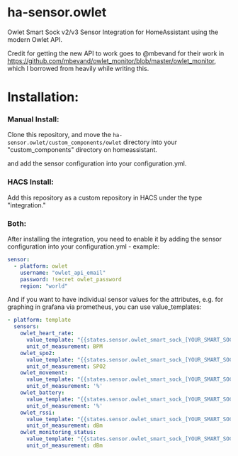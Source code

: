 # ha-sensor.owlet
Owlet Smart Sock v2/v3 Sensor Integration for HomeAssistant using the modern Owlet API.

Credit for getting the new API to work goes to @mbevand for their work in https://github.com/mbevand/owlet_monitor/blob/master/owlet_monitor, which I borrowed from heavily while writing this.

# Installation:
### Manual Install:
Clone this repository, and move the `ha-sensor.owlet/custom_components/owlet` directory into your "custom_components" directory on homeassistant.

 and add the sensor configuration into your configuration.yml.

### HACS Install:

Add this repository as a custom repository in HACS under the type "integration."

### Both:

After installing the integration, you need to enable it by adding the sensor configuration into your configuration.yml - example:
```yaml
sensor:
  - platform: owlet
    username: "owlet_api_email"
    password: !secret owlet_password
    region: "world"
```
And if you want to have individual sensor values for the attributes, e.g. for graphing in grafana via prometheus, you can use value_templates:
```yaml
- platform: template
  sensors:
    owlet_heart_rate:
      value_template: "{{states.sensor.owlet_smart_sock_[YOUR_SMART_SOCK_SERIAL_NUMBER].attributes.heart_rate}}"
      unit_of_measurement: BPM
    owlet_spo2:
      value_template: "{{states.sensor.owlet_smart_sock_[YOUR_SMART_SOCK_SERIAL_NUMBER].attributes.oxygen_saturation}}"
      unit_of_measurement: SPO2
    owlet_movement:
      value_template: "{{states.sensor.owlet_smart_sock_[YOUR_SMART_SOCK_SERIAL_NUMBER].attributes.movement}}"
      unit_of_measurement: '%'
    owlet_battery:
      value_template: "{{states.sensor.owlet_smart_sock_[YOUR_SMART_SOCK_SERIAL_NUMBER].attributes.battery}}"
      unit_of_measurement: '%'
    owlet_rssi:
      value_template: "{{states.sensor.owlet_smart_sock_[YOUR_SMART_SOCK_SERIAL_NUMBER].attributes.ble_rssi}}"
      unit_of_measurement: dBm
    owlet_monitoring_status:
      value_template: "{{states.sensor.owlet_smart_sock_[YOUR_SMART_SOCK_SERIAL_NUMBER].attributes.ble_rssi}}"
      unit_of_measurement: dBm
```
